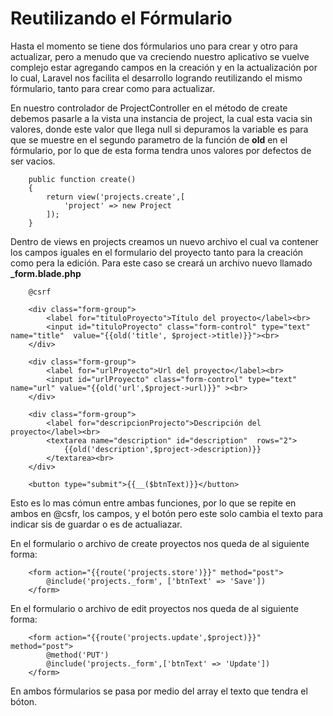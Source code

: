 # Reutilizando el Fórmulario

Hasta el momento se tiene dos fórmularios uno para crear y otro para actualizar, pero a menudo que va creciendo nuestro aplicativo se vuelve complejo estar agregando campos en la creación y en la actualización por lo cual, Laravel nos facilita el desarrollo logrando reutilizando el mismo fórmulario, tanto para crear como para actualizar. 

En nuestro controlador de ProjectController en el método de create debemos pasarle a la vista una instancia de project, la cual esta vacia sin valores, donde este valor que llega null si depuramos la variable es para que se muestre en el segundo parametro de la función de **old** en el fórmulario, por lo que de esta forma tendra unos valores por defectos de ser vacios. 
~~~
    public function create()
    {
        return view('projects.create',[
            'project' => new Project
        ]);
    }
~~~

Dentro de views en projects creamos un nuevo archivo el cual va contener los campos iguales en el formulario del proyecto tanto para la creación como pera la edición.
Para este caso se creará un archivo nuevo llamado **_form.blade.php**

~~~
    @csrf

    <div class="form-group">
        <label for="tituloProyecto">Título del proyecto</label><br>
        <input id="tituloProyecto" class="form-control" type="text" name="title"  value="{{old('title', $project->title)}}"><br>
    </div>

    <div class="form-group">
        <label for="urlProyecto">Url del proyecto</label><br>
        <input id="urlProyecto" class="form-control" type="text" name="url" value="{{old('url',$project->url)}}" ><br>
    </div>

    <div class="form-group">
        <label for="descripcionProjecto">Descripción del proyecto</label><br>
        <textarea name="description" id="description"  rows="2">
            {{old('description',$project->description)}}
        </textarea><br>
    </div>

    <button type="submit">{{__($btnText)}}</button>

~~~

Esto es lo mas cómun entre ambas funciones, por lo que se repite en ambos en @csfr, los campos, y el botón pero este solo cambia el texto para indicar sis de guardar o es de actualiazar.

En el formulario o archivo de create proyectos nos queda de al siguiente forma: 
~~~
    <form action="{{route('projects.store')}}" method="post">        
        @include('projects._form', ['btnText' => 'Save']) 
    </form>
~~~

En el formulario o archivo de edit proyectos nos queda de al siguiente forma: 
~~~
    <form action="{{route('projects.update',$project)}}" method="post">
        @method('PUT')
        @include('projects._form',['btnText' => 'Update'])    
    </form>
~~~

En ambos fórmularios se pasa por medio del array el texto que tendra el bóton. 

